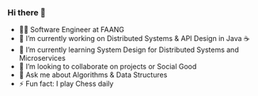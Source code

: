 ### Hi there 👋

- 👨‍💻 Software Engineer at FAANG
- 🔭 I’m currently working on Distributed Systems & API Design in Java ☕
- 🌱 I’m currently learning System Design for Distributed Systems and Microservices
- 👯 I’m looking to collaborate on projects or Social Good
- 💬 Ask me about Algorithms & Data Structures
- ⚡ Fun fact: I play Chess daily


